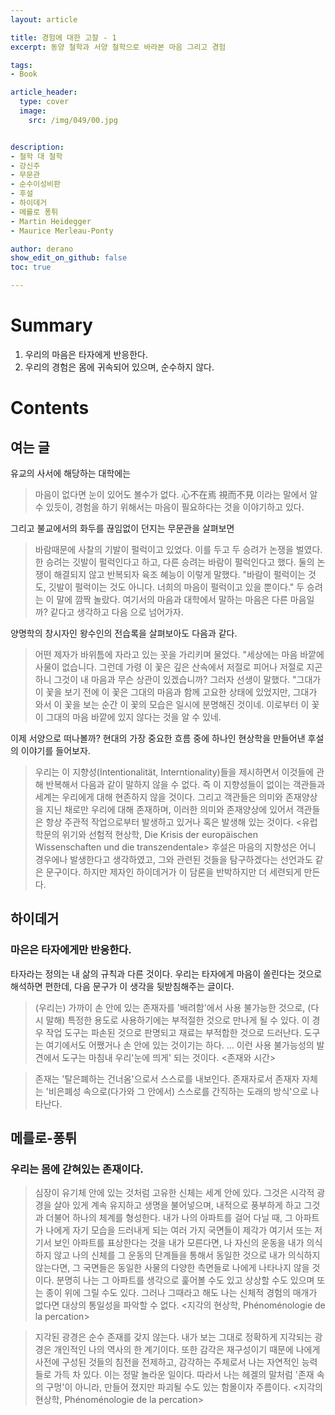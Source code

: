 ```yaml
---
layout: article

title: 경험에 대한 고찰 - 1
excerpt: 동양 철학과 서양 철학으로 바라본 마음 그리고 경험

tags: 
- Book

article_header:
  type: cover
  image:
    src: /img/049/00.jpg


description: 
- 철학 대 철학
- 강신주
- 무문관
- 순수이성비판
- 후설
- 하이데거
- 메를로 퐁튀
- Martin Heidegger
- Maurice Merleau-Ponty

author: derano
show_edit_on_github: false
toc: true

--- 
```

# Summary
1. 우리의 마음은 타자에게 반응한다.
2. 우리의 경험은 몸에 귀속되어 있으며, 순수하지 않다.

  
# Contents
## 여는 글

유교의 사서에 해당하는 대학에는  
> 마음이 없다면 눈이 있어도 볼수가 없다. 心不在焉 視而不見
이라는 말에서 알 수 있듯이, 경험을 하기 위해서는 마음이 필요하다는 것을 이야기하고 있다.
  
그리고 불교에서의 화두를 끊임없이 던지는 무문관을 살펴보면
> 바람때문에 사찰의 기발이 펄럭이고 있었다. 이를 두고 두 승려가 논쟁을 벌였다. 한 승려는 깃발이 펄럭인다고 하고, 다른 승려는 바람이 펄럭인다고 했다. 둘의 논쟁이 해결되지 않고 반복되자 육조 혜능이 이렇게 말했다. "바람이 펄럭이는 것도, 깃발이 펄럭이는 것도 아니다. 너희의 마음이 펄럭이고 있을 뿐이다." 두 승려는 이 말에 깜짝 놀랐다.
여기서의 마음과 대학에서 말하는 마음은 다른 마음일까? 같다고 생각하고 다음 으로 넘어가자.
  
양명학의 창시자인 왕수인의 전습록을 살펴보아도 다음과 같다.
> 어떤 제자가 바위틈에 자라고 있는 꼿을 가리키며 물었다. "세상에는 마음 바깥에 사물이 없습니다. 그런데 가령 이 꽃은 깊은 산속에서 저절로 피어나 저절로 지곤 하니 그것이 내 마음과 무슨 상관이 있겠습니까? 그러자 선생이 말했다. "그대가 이 꽃을 보기 전에 이 꽃은 그대의 마음과 함께 고요한 상태에 있었지만, 그대가 와서 이 꽃을 보는 순간 이 꽃의 모습은 일시에 분명해진 것이네. 이로부터 이 꽃이 그대의 마음 바깥에 있지 않다는 것을 알 수 있네.
  
이제 서양으로 떠나볼까? 현대의 가장 중요한 흐름 중에 하나인 현상학을 만들어낸 후설의 이야기를 들어보자.
> 우리는 이 지향성(Intentionalität, Interntionality)들을 제시하면서 이것들에 관해 반복해서 다음과 같이 말하지 않을 수 없다. 즉 이 지향성들이 없이는 객관들과 세계는 우리에게 대해 현존하지 않을 것이다. 그리고 객관들은 의미와 존재양상을 지닌 채로만 우리에 대해 존재하며, 이러한 의미와 존재양상에 있어서 객관들은 항상 주관적 작업으로부터 발생하고 있거나 혹은 발생해 있는 것이다.
> <유럽 학문의 위기와 선험적 현상학, Die Krisis der europäischen Wissenschaften und die transzendentale>
후설은 마음의 지향성은 어니 경우에나 발생한다고 생각하였고, 그와 관련된 것들을 탐구하겠다는 선언과도 같은 문구이다. 하지만 제자인 하이데거가 이 담론을 반박하지만 더 세련되게 만든다.


## 하이데거
### 마은은 타자에게만 반응한다.
타자라는 정의는 내 삶의 규칙과 다른 것이다. 우리는 타자에게 마음이 쏠린다는 것으로 해석하면 편한데, 다음 문구가 이 생각을 뒷받침해주는 글이다.
> (우리는) 가까이 손 안에 있는 존재자를 '배려함'에서 사용 불가능한 것으로, (다시 말해) 특정한 용도로 사용하기에는 부적절한 것으로 만나게 될 수 있다. 이 경우 작업 도구는 파손된 것으로 판명되고 재료는 부적합한 것으로 드러난다. 도구는 여기에서도 어쨌거나 손 안에 있는 것이기는 하다. ... 이런 사용 불가능성의 발견에서 도구는 마침내 우리'눈에 띄게' 되는 것이다.
> <존재와 시간>
  
> 존재는 '탈은폐하는 건너옴'으로서 스스로를 내보인다. 존재자로서 존재자 자체는 '비은폐성 속으로(다가와 그 안에서) 스스로를 간직하는 도래의 방식'으로 나타난다.

## 메를로-퐁튀
### 우리는 몸에 갇혀있는 존재이다.
> 심장이 유기체 안에 있는 것처럼 고유한 신체는 세계 안에 있다. 그것은 시각적 광경을 살아 있게 계속 유지하고 생명을 불어넣으며, 내적으로 풍부하게 하고 그것과 더불어 하나의 체계를 형성한다. 내가 나의 아파트를 걸어 다닐 때, 그 아파트가 나에게 자기 모습을 드러내게 되는 여러 가지 국면들이 제각가 여기서 또는 저기서 보인 아파트를 표상한다는 것을 내가 모른다면, 나 자신의 운동을 내가 의식하지 않고 나의 신체를 그 운동의 단계들을 통해서 동일한 것으로 내가 의식하지 않는다면, 그 국면들은 동일한 사물의 다양한 측면들로 나에게 나타나지 않을 것이다. 분명히 나는 그 아파트를 생각으로 훑어볼 수도 있고 상상할 수도 있으며 또는 종이 위에 그릴 수도 있다. 그러나 그때라고 해도 나는 신체적 경험의 매개가 없다면 대상의 통일성을 파악할 수 없다.
> <지각의 현상학, Phénoménologie de la percation>

  
> 지각된 광경은 순수 존재를 갖지 않는다. 내가 보는 그대로 정확하게 지각되는 광경은 개인적인 나의 역사의 한 계기이다. 또한 감각은 재구성이기 때문에 나에게 사전에 구성된 것들의 침전을 전제하고, 감각하는 주체로서 나는 자연적인 능력들로 가득 차 있다. 이는 정말 놀라운 일이다. 따라서 나는 헤겔의 말처럼 '존재 속의 구멍'이 아니라, 만들어 졌지만 파괴될 수도 있는 함몰이자 주름이다.
> <지각의 현상학, Phénoménologie de la percation>